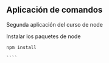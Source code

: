 
## Aplicación de comandos

Segunda aplicación del curso de node

Instalar los paquetes de node

`````
npm install

````